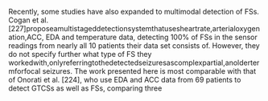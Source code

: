 Recently, some studies have also expanded to multimodal detection of FSs. Cogan et al.
[227]proposeamultistageddetectionsystemthatusesheartrate,arterialoxygenation,ACC,
EDA and temperature data, detecting 100% of FSs in the sensor readings from nearly all 10
patients their data set consists of. However, they do not specify further what type of FS they
workedwith,onlyreferringtothedetectedseizuresascomplexpartial,anoldertermforfocal
seizures. The work presented here is most comparable with that of Onorati et al. [224], who
use EDA and ACC data from 69 patients to detect GTCSs as well as FSs, comparing three
